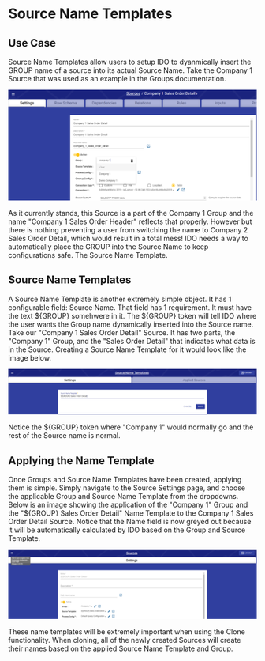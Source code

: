 # Source Name Templates

## Use Case

Source Name Templates allow users to setup IDO to dyanmically insert the GROUP name of a source into its actual Source Name. Take the Company 1 Source that was used as an example in the Groups documentation.&#x20;

![The Company 1 Source](<../../../.gitbook/assets/image (385) (1) (1) (1).png>)

As it currently stands, this Source is a part of the Company 1 Group and the name "Company 1 Sales Order Header" reflects that properly. However but there is nothing preventing a user from switching the name to Company 2 Sales Order Detail, which would result in a total mess! IDO needs a way to automatically place the GROUP into the Source Name to keep configurations safe. The Source Name Template.



## Source Name Templates

A Source Name Template is another extremely simple object. It has 1 configurable field: Source Name. That field has 1 requirement. It must have the text ${GROUP} somehwere in it. The ${GROUP} token will tell IDO where the user wants the Group name dynamically inserted into the Source name. Take our "Company 1 Sales Order Detail" Source. It has two parts, the "Company 1" Group, and the "Sales Order Detail" that indicates what data is in the Source. Creating a Source Name Template for it would look like the image below.

![Creating the Sales Order Detail Source Name Template](<../../../.gitbook/assets/image (394) (1) (1) (1).png>)

Notice the ${GROUP} token where "Company 1" would normally go and the rest of the Source name is normal.

## Applying the Name Template

Once Groups and Source Name Templates have been created, applying them is simple. Simply navigate to the Source Settings page, and choose the applicable Group and Source Name Template from the dropdowns. Below is an image showing the application of the "Company 1" Group and the "${GROUP} Sales Order Detail" Name Template to the Company 1 Sales Order Detail Source. Notice that the Name field is now greyed out because it will be automatically calculated by IDO based on the Group and Source Template.

![Appling a Group and Source Name Template](<../../../.gitbook/assets/image (397) (1) (1) (1).png>)

These name templates will be extremely important when using the Clone functionality. When cloning, all of the newly created Sources will create their names based on the applied Source Name Template and Group.
